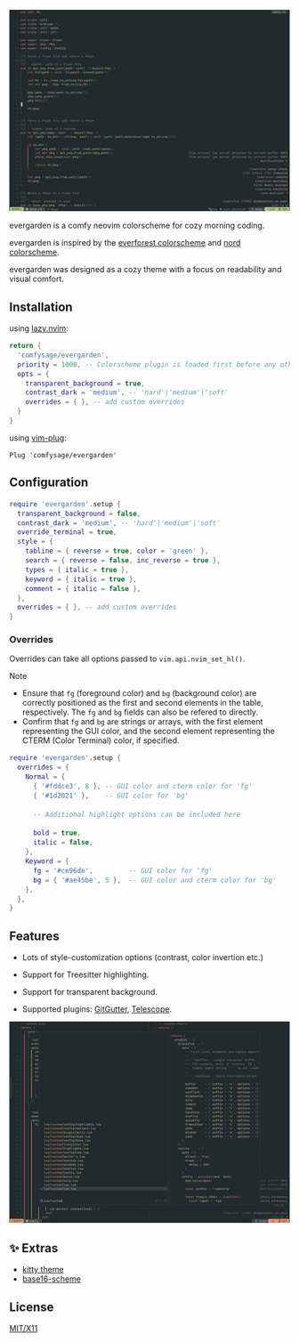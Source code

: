 ![preview](./images/asset.rust.png)

evergarden is a comfy neovim colorscheme for cozy morning coding.

evergarden is inspired by the [everforest colorscheme](https://github.com/sainnhe/everforest) and [nord colorscheme](https://github.com/nordtheme/nord).

evergarden was designed as a cozy theme with a focus on readability and visual comfort.

## Installation

using [lazy.nvim](https://github.com/folke/lazy.nvim):

```lua
return {
  'comfysage/evergarden',
  priority = 1000, -- Colorscheme plugin is loaded first before any other plugins
  opts = {
    transparent_background = true,
    contrast_dark = 'medium', -- 'hard'|'medium'|'soft'
    overrides = { }, -- add custom overrides
  }
}
```

using [vim-plug](https://github.com/junegunn/vim-plug):

```Vim
Plug 'comfysage/evergarden'
```

## Configuration

```lua
require 'evergarden'.setup {
  transparent_background = false,
  contrast_dark = 'medium', -- 'hard'|'medium'|'soft'
  override_terminal = true,
  style = {
    tabline = { reverse = true, color = 'green' },
    search = { reverse = false, inc_reverse = true },
    types = { italic = true },
    keyword = { italic = true },
    comment = { italic = false },
  },
  overrides = { }, -- add custom overrides
}
```

### Overrides

Overrides can take all options passed to `vim.api.nvim_set_hl()`.

> [!note]
>
> - Ensure that `fg` (foreground color) and `bg` (background color) are correctly positioned as the first and second elements in the table, respectively. The `fg` and `bg` fields can also be refered to directly.
> - Confirm that `fg` and `bg` are strings or arrays, with the first element representing the GUI color, and the second element representing the CTERM (Color Terminal) color, if specified.

```lua
require 'evergarden'.setup {
  overrides = {
    Normal = {
      { '#fddce3', 8 }, -- GUI color and cterm color for 'fg'
      { '#1d2021' },    -- GUI color for 'bg'

      -- Additional highlight options can be included here

      bold = true,
      italic = false,
    },
    Keyword = {
      fg = '#ce96de',         -- GUI color for 'fg'
      bg = { '#ae45be', 5 },  -- GUI color and cterm color for 'bg'
    },
  },
}
```

## Features

- Lots of style-customization options (contrast, color invertion etc.)
- Support for Treesitter highlighting.
- Support for transparent background.
- Supported plugins: [GitGutter][], [Telescope][].

  [gitgutter]: https://github.com/airblade/vim-gitgutter
  [telescope]: https://github.com/nvim-telescope/telescope

![telescope preview](./images/asset.telescope.png)

## :sparkles: Extras

- [kitty theme](./extras/kitty)
- [base16-scheme](./extras/base16)

## License

[MIT/X11](https://en.wikipedia.org/wiki/MIT_License)
